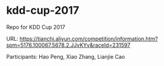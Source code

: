 # kdd-cup-2017

Repo for KDD Cup 2017

URL: https://tianchi.aliyun.com/competition/information.htm?spm=5176.100067.5678.2.JJvKYv&raceId=231597

Participants: Hao Peng, Xiao Zhang, Lianjie Cao
